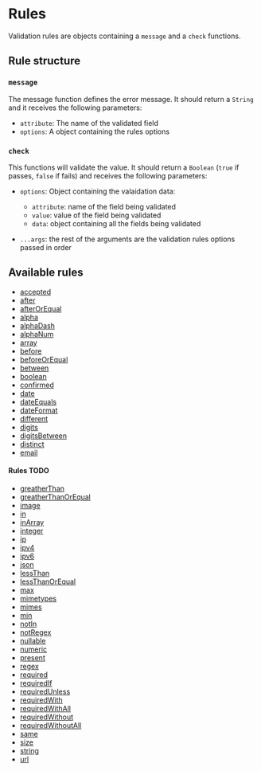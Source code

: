 # Rules

Validation rules are objects containing a `message` and a `check` functions.

## Rule structure

### `message`

The message function defines the error message. It should return a `String` and it receives the following parameters:

- `attribute`: The name of the validated field
- `options`: A object containing the rules options

### `check`

This functions will validate the value. It should return a `Boolean` (`true` if passes, `false` if fails) and receives the following parameters:

- `options`: Object containing the valaidation data:

  - `attribute`: name of the field being validated
  - `value`: value of the field being validated
  - `data`: object containing all the fields being validated

- `...args`: the rest of the arguments are the validation rules options passed in order

## Available rules

- [accepted](/rules/accepted/README.md)
- [after](/rules/after/README.md)
- [afterOrEqual](/rules/afterOrEqual/README.md)
- [alpha](/rules/alpha/README.md)
- [alphaDash](/rules/alphaDash/README.md)
- [alphaNum](/rules/alphaNum/README.md)
- [array](/rules/array/README.md)
- [before](/rules/before/README.md)
- [beforeOrEqual](/rules/beforeOrEqual/README.md)
- [between](/rules/between/README.md)
- [boolean](/rules/boolean/README.md)
- [confirmed](/rules/confirmed/README.md)
- [date](/rules/date/README.md)
- [dateEquals](/rules/dateEquals/README.md)
- [dateFormat](/rules/dateFormat/README.md)
- [different](/rules/different/README.md)
- [digits](/rules/digits/README.md)
- [digitsBetween](/rules/digitsBetween/README.md)
- [distinct](/rules/distinct/README.md)
- [email](/rules/email/README.md)

#### Rules TODO

- [greatherThan](/rules/greatherThan/README.md)
- [greatherThanOrEqual](/rules/greatherThanOrEqual/README.md)
- [image](/rules/image/README.md)
- [in](/rules/in/README.md)
- [inArray](/rules/inArray/README.md)
- [integer](/rules/integer/README.md)
- [ip](/rules/ip/README.md)
- [ipv4](/rules/ipv4/README.md)
- [ipv6](/rules/ipv6/README.md)
- [json](/rules/json/README.md)
- [lessThan](/rules/lessThan/README.md)
- [lessThanOrEqual](/rules/lessThanOrEqual/README.md)
- [max](/rules/max/README.md)
- [mimetypes](/rules/mimetypes/README.md)
- [mimes](/rules/mimes/README.md)
- [min](/rules/min/README.md)
- [notIn](/rules/notIn/README.md)
- [notRegex](/rules/notRegex/README.md)
- [nullable](/rules/nullable/README.md)
- [numeric](/rules/numeric/README.md)
- [present](/rules/present/README.md)
- [regex](/rules/regex/README.md)
- [required](/rules/required/README.md)
- [requiredIf](/rules/requiredIf/README.md)
- [requiredUnless](/rules/requiredUnless/README.md)
- [requiredWith](/rules/requiredWith/README.md)
- [requiredWithAll](/rules/requiredWithAll/README.md)
- [requiredWithout](/rules/requiredWithout/README.md)
- [requiredWithoutAll](/rules/requiredWithoutAll/README.md)
- [same](/rules/same/README.md)
- [size](/rules/size/README.md)
- [string](/rules/string/README.md)
- [url](/rules/url/README.md)
